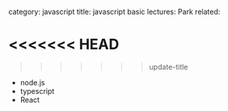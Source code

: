 category: javascript
title: javascript basic
lectures: Park
related:

<<<<<<< HEAD
=======

>>>>>>> update-title
- node.js
- typescript
- React